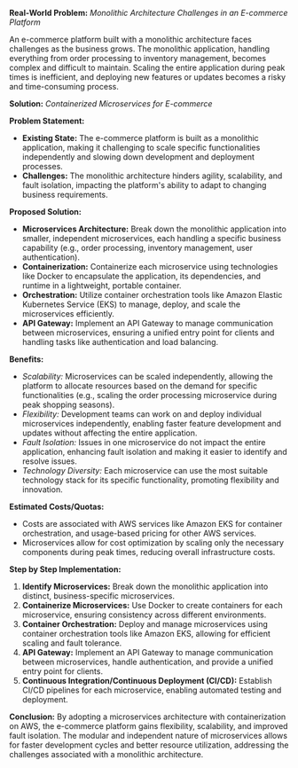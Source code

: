 **Real-World Problem:**
*Monolithic Architecture Challenges in an E-commerce Platform*

An e-commerce platform built with a monolithic architecture faces challenges as the business grows. The monolithic application, handling everything from order processing to inventory management, becomes complex and difficult to maintain. Scaling the entire application during peak times is inefficient, and deploying new features or updates becomes a risky and time-consuming process.

**Solution:**
*Containerized Microservices for E-commerce*

**Problem Statement:**
- **Existing State:** The e-commerce platform is built as a monolithic application, making it challenging to scale specific functionalities independently and slowing down development and deployment processes.
- **Challenges:** The monolithic architecture hinders agility, scalability, and fault isolation, impacting the platform's ability to adapt to changing business requirements.

**Proposed Solution:**
- **Microservices Architecture:** Break down the monolithic application into smaller, independent microservices, each handling a specific business capability (e.g., order processing, inventory management, user authentication).
- **Containerization:** Containerize each microservice using technologies like Docker to encapsulate the application, its dependencies, and runtime in a lightweight, portable container.
- **Orchestration:** Utilize container orchestration tools like Amazon Elastic Kubernetes Service (EKS) to manage, deploy, and scale the microservices efficiently.
- **API Gateway:** Implement an API Gateway to manage communication between microservices, ensuring a unified entry point for clients and handling tasks like authentication and load balancing.

**Benefits:**
- *Scalability:* Microservices can be scaled independently, allowing the platform to allocate resources based on the demand for specific functionalities (e.g., scaling the order processing microservice during peak shopping seasons).
- *Flexibility:* Development teams can work on and deploy individual microservices independently, enabling faster feature development and updates without affecting the entire application.
- *Fault Isolation:* Issues in one microservice do not impact the entire application, enhancing fault isolation and making it easier to identify and resolve issues.
- *Technology Diversity:* Each microservice can use the most suitable technology stack for its specific functionality, promoting flexibility and innovation.

**Estimated Costs/Quotas:**
- Costs are associated with AWS services like Amazon EKS for container orchestration, and usage-based pricing for other AWS services.
- Microservices allow for cost optimization by scaling only the necessary components during peak times, reducing overall infrastructure costs.

**Step by Step Implementation:**
1. **Identify Microservices:** Break down the monolithic application into distinct, business-specific microservices.
2. **Containerize Microservices:** Use Docker to create containers for each microservice, ensuring consistency across different environments.
3. **Container Orchestration:** Deploy and manage microservices using container orchestration tools like Amazon EKS, allowing for efficient scaling and fault tolerance.
4. **API Gateway:** Implement an API Gateway to manage communication between microservices, handle authentication, and provide a unified entry point for clients.
5. **Continuous Integration/Continuous Deployment (CI/CD):** Establish CI/CD pipelines for each microservice, enabling automated testing and deployment.

**Conclusion:**
By adopting a microservices architecture with containerization on AWS, the e-commerce platform gains flexibility, scalability, and improved fault isolation. The modular and independent nature of microservices allows for faster development cycles and better resource utilization, addressing the challenges associated with a monolithic architecture.